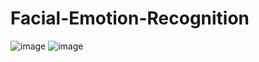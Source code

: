 # Facial-Emotion-Recognition
![image](https://github.com/user-attachments/assets/645b5b6e-83bb-47d1-9043-3f719651e997)
![image](https://github.com/user-attachments/assets/33b0f22c-4184-4bf6-8c29-56deef64ea63)
